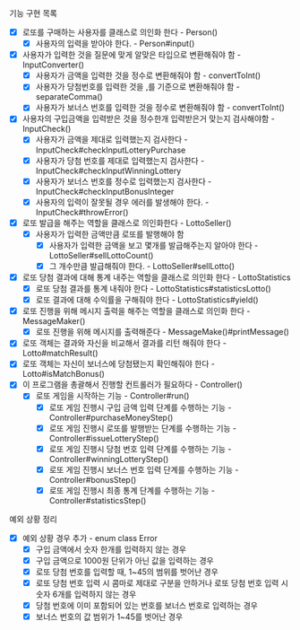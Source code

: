 기능 구현 목록
- [x] 로또를 구매하는 사용자를 클래스로 의인화 한다 - Person()
  - [x] 사용자의 입력을 받아야 한다. - Person#input()
- [x] 사용자가 입력한 것을 질문에 맞게 알맞은 타입으로 변환해줘야 함 - InputConverter()
  - [x] 사용자가 금액을 입력한 것을 정수로 변환해줘야 함 - convertToInt()
  - [x] 사용자가 당첨번호를 입력한 것을 ,를 기준으로 변환해줘야 함 - separateComma()
  - [x] 사용자가 보너스 번호를 입력한 것을 정수로 변환해줘야 함 - convertToInt()
- [x] 사용자의 구입금액을 입력받은 것을 정수한개 입력받은거 맞는지 검사해야함 - InputCheck()
  - [x] 사용자가 금액을 제대로 입력했는지 검사한다 - InputCheck#checkInputLotteryPurchase
  - [x] 사용자가 당첨 번호를 제대로 입력했는지 검사한다 - InputCheck#checkInputWinningLottery
  - [x] 사용자가 보너스 번호를 정수로 입력했는지 검사한다 - InputCheck#checkInputBonusInteger
  - [x] 사용자의 입력이 잘못될 경우 에러를 발생해야 한다. - InputCheck#throwError()
- [x] 로또 발급을 해주는 역할을 클래스로 의인화한다 - LottoSeller()
    - [x] 사용자가 입력한 금액만큼 로또를 발행해야 함
        - [x] 사용자가 입력한 금액을 보고 몇개를 발급해주는지 알아야 한다 - LottoSeller#sellLottoCount()
        - [x] 그 개수만큼 발급해줘야 한다. - LottoSeller#sellLotto()
- [x] 로또 당첨 결과에 대해 통계 내주는 역할을 클래스로 의인화 한다 - LottoStatistics
  - [x] 로또 당첨 결과를 통계 내줘야 한다 -  LottoStatistics#statisticsLotto()
  - [x] 로또 결과에 대해 수익률을 구해줘야 한다 - LottoStatistics#yield()
- [x] 로또 진행을 위해 메시지 출력을 해주는 역할을 클래스로 의인화 한다 - MessageMaker()
  - [x] 로또 진행을 위해 메시지를 출력해준다 - MessageMake()#printMessage()
- [x] 로또 객체는 결과와 자신을 비교해서 결과를 리턴 해줘야 한다  - Lotto#matchResult()
- [x] 로또 객체는 자신이 보너스에 당첨됐는지 확인해줘야 한다 - Lotto#isMatchBonus()
- [x] 이 프로그램을 총괄해서 진행할 컨트롤러가 필요하다 - Controller()
  - [x] 로또 게임을 시작하는 기능 - Controller#run()
    - [x] 로또 게임 진행시 구입 금액 입력 단계를 수행하는 기능 - Controller#purchaseMoneyStep()
    - [x] 로또 게임 진행시 로또를 발행받는 단계를 수행하는 기능 - Controller#issueLotteryStep()
    - [x] 로또 게임 진행시 당첨 번호 입력 단계를 수행하는 기능 - Controller#winningLotteryStep()
    - [x] 로또 게임 진행시 보너스 번호 입력 단계를 수행하는 기능 - Controller#bonusStep()
    - [x] 로또 게임 진행시 최종 통계 단계를 수행하는 기능 - Controller#statisticsStep()

예외 상황 정리
- [x] 예외 상황 경우 추가 - enum class Error
  - [x] 구입 금액에서 숫자 한개를 입력하지 않는 경우
  - [x] 구입 금액으로 1000원 단위가 아닌 값을 입력하는 경우
  - [x] 로또 당첨 번호를 입력할 때, 1~45의 범위를 벗어난 경우
  - [x] 로또 당첨 번호 입력 시 콤마로 제대로 구분을 안하거나 로또 당첨 번호 입력 시 숫자 6개를 입력하지 않는 경우
  - [x] 당첨 번호에 이미 포함되어 있는 번호를 보너스 번호로 입력하는 경우
  - [x] 보너스 번호의 값 범위가 1~45를 벗어난 경우
